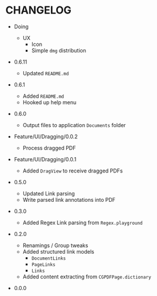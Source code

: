 # CHANGELOG

* Doing

    + UX
        + Icon
        + Simple `dmg` distribution

* 0.6.11

    + Updated `README.md`

* 0.6.1

    + Added `README.md`
    + Hooked up help menu

* 0.6.0

    + Output files to application `Documents` folder

* Feature/UI/Dragging/0.0.2

    + Process dragged PDF

* Feature/UI/Dragging/0.0.1

    + Added `DragView` to receive dragged PDFs

* 0.5.0

    + Updated Link parsing
    + Write parsed link annotations into PDF

* 0.3.0

    + Added Regex Link parsing from `Regex.playground`

* 0.2.0

    + Renamings / Group tweaks
    + Added structured link models
        + `DocumentLinks`
        + `PageLinks`
        + `Links`
    + Added content extracting from `CGPDFPage.dictionary`

* 0.0.0

    

